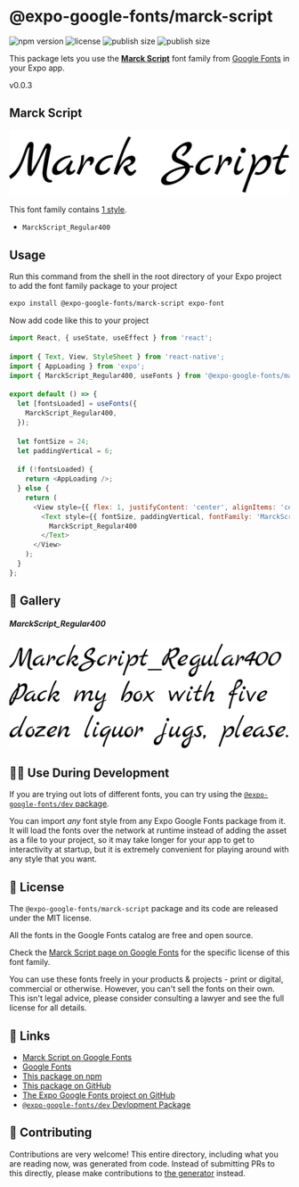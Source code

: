 # @expo-google-fonts/marck-script

![npm version](https://flat.badgen.net/npm/v/@expo-google-fonts/marck-script)
![license](https://flat.badgen.net/github/license/expo/google-fonts)
![publish size](https://flat.badgen.net/packagephobia/install/@expo-google-fonts/marck-script)
![publish size](https://flat.badgen.net/packagephobia/publish/@expo-google-fonts/marck-script)

This package lets you use the [**Marck Script**](https://fonts.google.com/specimen/Marck+Script) font family from [Google Fonts](https://fonts.google.com/) in your Expo app.

v0.0.3

## Marck Script

![Marck Script](./font-family.png)

This font family contains [1 style](#-gallery).

- `MarckScript_Regular400`

## Usage

Run this command from the shell in the root directory of your Expo project to add the font family package to your project
```sh
expo install @expo-google-fonts/marck-script expo-font
```

Now add code like this to your project
```js
import React, { useState, useEffect } from 'react';

import { Text, View, StyleSheet } from 'react-native';
import { AppLoading } from 'expo';
import { MarckScript_Regular400, useFonts } from '@expo-google-fonts/marck-script';

export default () => {
  let [fontsLoaded] = useFonts({
    MarckScript_Regular400,
  });

  let fontSize = 24;
  let paddingVertical = 6;

  if (!fontsLoaded) {
    return <AppLoading />;
  } else {
    return (
      <View style={{ flex: 1, justifyContent: 'center', alignItems: 'center' }}>
        <Text style={{ fontSize, paddingVertical, fontFamily: 'MarckScript_Regular400' }}>
          MarckScript_Regular400
        </Text>
      </View>
    );
  }
};

```

## 🔡 Gallery

##### MarckScript_Regular400
![MarckScript_Regular400](./f111edb73a2a290328fb706396fd239519a491528780e18030fc8b0265a1b669.ttf.png)


## 👩‍💻 Use During Development

If you are trying out lots of different fonts, you can try using the [`@expo-google-fonts/dev` package](https://github.com/expo/google-fonts/tree/master/font-packages/dev#readme).

You can import *any* font style from any Expo Google Fonts package from it. It will load the fonts
over the network at runtime instead of adding the asset as a file to your project, so it may take longer
for your app to get to interactivity at startup, but it is extremely convenient
for playing around with any style that you want.

## 📖 License

The `@expo-google-fonts/marck-script` package and its code are released under the MIT license.

All the fonts in the Google Fonts catalog are free and open source.

Check the [Marck Script page on Google Fonts](https://fonts.google.com/specimen/Marck+Script) for the specific license of this font family.

You can use these fonts freely in your products & projects - print or digital, commercial or otherwise. However, you can't sell the fonts on their own. This isn't legal advice, please consider consulting a lawyer and see the full license for all details.

## 🔗 Links

- [Marck Script on Google Fonts](https://fonts.google.com/specimen/Marck+Script)
- [Google Fonts](https://fonts.google.com/)
- [This package on npm](https://www.npmjs.com/package/@expo-google-fonts/marck-script)
- [This package on GitHub](https://github.com/expo/google-fonts/tree/master/font-packages/marck-script)
- [The Expo Google Fonts project on GitHub](https://github.com/expo/google-fonts)
- [`@expo-google-fonts/dev` Devlopment Package](https://github.com/expo/google-fonts/tree/master/font-packages/dev)


## 🤝 Contributing

Contributions are very welcome! This entire directory, including what you are reading now, was generated from code. Instead of submitting PRs to this directly, please make contributions to [the generator](https://github.com/expo/google-fonts/tree/master/packages/generator) instead.
